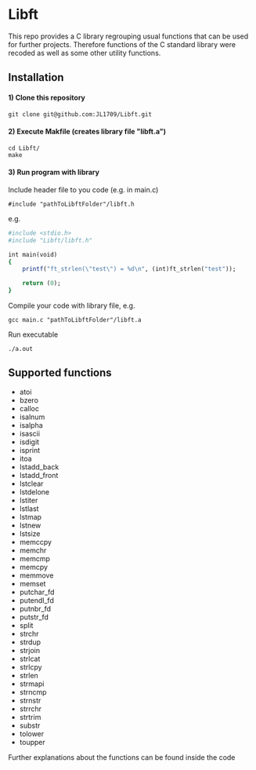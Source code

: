 # Libft
This repo provides a C library regrouping usual functions that can be used for further projects. Therefore functions of the C standard library were recoded as well as some other utility functions.

## Installation

#### 1) Clone this repository 
```
git clone git@github.com:JL1709/Libft.git
```

#### 2) Execute Makfile (creates library file "libft.a")
```
cd Libft/
make
```

#### 3)  Run program with library
Include header file to you code (e.g. in main.c)
```
#include "pathToLibftFolder"/libft.h
```
e.g.
```ruby
#include <stdio.h>
#include "Libft/libft.h"

int main(void)
{
	printf("ft_strlen(\"test\") = %d\n", (int)ft_strlen("test"));

	return (0);
}
```

Compile your code with library file, e.g.
```
gcc main.c "pathToLibftFolder"/libft.a
```

Run executable
```
./a.out
```

## Supported functions
- atoi
- bzero
- calloc
- isalnum
- isalpha
- isascii
- isdigit
- isprint
- itoa
- lstadd_back
- lstadd_front
- lstclear
- lstdelone
- lstiter
- lstlast
- lstmap
- lstnew
- lstsize
- memccpy
- memchr
- memcmp
- memcpy  
- memmove
- memset
- putchar_fd
- putendl_fd
- putnbr_fd
- putstr_fd
- split
- strchr
- strdup
- strjoin
- strlcat
- strlcpy
- strlen
- strmapi
- strncmp
- strnstr
- strrchr
- strtrim
- substr
- tolower
- toupper
		
Further explanations about the functions can be found inside the code
